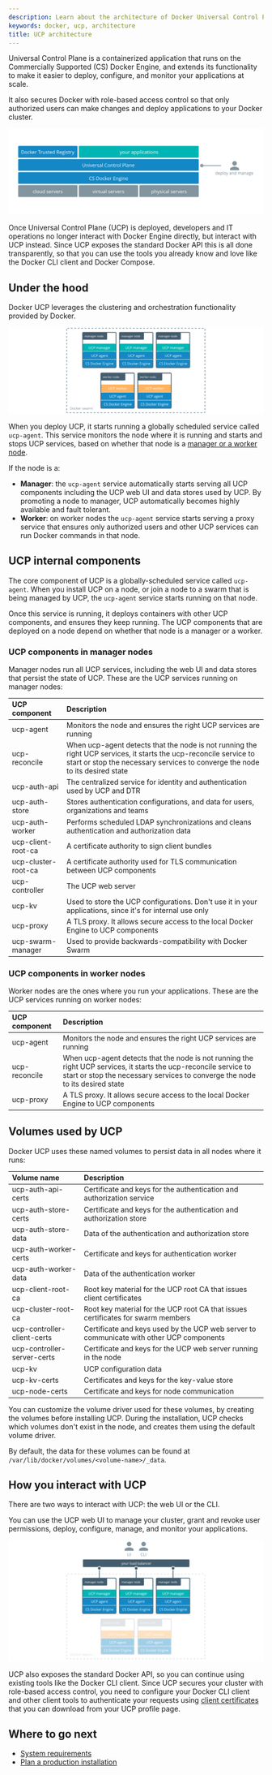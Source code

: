```yaml
---
description: Learn about the architecture of Docker Universal Control Plane.
keywords: docker, ucp, architecture
title: UCP architecture
---
```


Universal Control Plane is a containerized application that runs on the
Commercially Supported (CS) Docker Engine, and extends its functionality to
make it easier to deploy, configure, and monitor your applications at scale.

It also secures Docker with role-based access control so that only authorized
users can make changes and deploy applications to your Docker cluster.

![](images/architecture-1.svg)

Once Universal Control Plane (UCP) is deployed, developers and IT operations
no longer interact with Docker Engine directly, but interact with UCP instead.
Since UCP exposes the standard Docker API this is all done transparently, so
that you can use the tools you already know and love like the Docker CLI client
and Docker Compose.


## Under the hood

Docker UCP leverages the clustering and orchestration functionality provided
by Docker.

![](images/architecture-2.svg)


When you deploy UCP, it starts running a globally scheduled service called
`ucp-agent`. This service monitors the node where it is running and starts
and stops UCP services, based on whether that node is a
[manager or a worker node](/engine/swarm/key-concepts/).

If the node is a:

* **Manager**: the `ucp-agent` service automatically starts serving all UCP
components including the UCP web UI and data stores used by UCP. By promoting
a node to manager, UCP automatically becomes highly available and fault tolerant.
* **Worker**: on worker nodes the `ucp-agent` service starts serving a proxy
service that ensures only authorized users and other UCP services can run Docker
commands in that node.


## UCP internal components

The core component of UCP is a globally-scheduled service called `ucp-agent`.
When you install UCP on a node, or join a node to a swarm that is being managed
by UCP, the `ucp-agent` service starts running on that node.

Once this service is running, it deploys containers with other UCP components,
and ensures they keep running. The UCP components that are deployed
on a node depend on whether that node is a manager or a worker.

### UCP components in manager nodes

Manager nodes run all UCP services, including the web UI and data stores that
persist the state of UCP. These are the UCP services running on manager nodes:

| UCP component       | Description                                                                                                                                                                                       |
|:--------------------|:--------------------------------------------------------------------------------------------------------------------------------------------------------------------------------------------------|
| ucp-agent           | Monitors the node and ensures the right UCP services are running                                                                                                                                  |
| ucp-reconcile       | When ucp-agent detects that the node is not running the right UCP services, it starts the ucp-reconcile service to start or stop the necessary services to converge the node to its desired state |
| ucp-auth-api        | The centralized service for identity and authentication used by UCP and DTR                                                                                                                       |
| ucp-auth-store      | Stores authentication configurations, and data for users, organizations and teams                                                                                                                 |
| ucp-auth-worker     | Performs scheduled LDAP synchronizations and cleans authentication and authorization data                                                                                                         |
| ucp-client-root-ca  | A certificate authority to sign client bundles                                                                                                                                                    |
| ucp-cluster-root-ca | A certificate authority used for TLS communication between UCP components                                                                                                                         |
| ucp-controller      | The UCP web server                                                                                                                                                                                |
| ucp-kv              | Used to store the UCP configurations. Don't use it in your applications, since it's for internal use only                                                                                         |
| ucp-proxy           | A TLS proxy. It allows secure access to the local Docker Engine to UCP components                                                                                                                 |
| ucp-swarm-manager   | Used to provide backwards-compatibility with Docker Swarm                                                                                                                                         |

### UCP components in worker nodes

Worker nodes are the ones where you run your applications. These are the UCP
services running on worker nodes:

| UCP component | Description                                                                                                                                                                                       |
|:--------------|:--------------------------------------------------------------------------------------------------------------------------------------------------------------------------------------------------|
| ucp-agent     | Monitors the node and ensures the right UCP services are running                                                                                                                                  |
| ucp-reconcile | When ucp-agent detects that the node is not running the right UCP services, it starts the ucp-reconcile service to start or stop the necessary services to converge the node to its desired state |
| ucp-proxy     | A TLS proxy. It allows secure access to the local Docker Engine to UCP components                                                                                                                 |

## Volumes used by UCP

Docker UCP uses these named volumes to persist data in all nodes where it runs:

| Volume name                 | Description                                                                              |
|:----------------------------|:-----------------------------------------------------------------------------------------|
| ucp-auth-api-certs          | Certificate and keys for the authentication and authorization service                    |
| ucp-auth-store-certs        | Certificate and keys for the authentication and authorization store                      |
| ucp-auth-store-data         | Data of the authentication and authorization store                                       |
| ucp-auth-worker-certs       | Certificate and keys for authentication worker                                           |
| ucp-auth-worker-data        | Data of the authentication worker                                                        |
| ucp-client-root-ca          | Root key material for the UCP root CA that issues client certificates                    |
| ucp-cluster-root-ca         | Root key material for the UCP root CA that issues certificates for swarm members         |
| ucp-controller-client-certs | Certificate and keys used by the UCP web server to communicate with other UCP components |
| ucp-controller-server-certs | Certificate and keys for the UCP web server running in the node                          |
| ucp-kv                      | UCP configuration data                                                                   |
| ucp-kv-certs                | Certificates and keys for the key-value store                                            |
| ucp-node-certs              | Certificate and keys for node communication                                              |

You can customize the volume driver used for these volumes, by creating
the volumes before installing UCP. During the installation, UCP checks which
volumes don't exist in the node, and creates them using the default volume
driver.

By default, the data for these volumes can be found at
`/var/lib/docker/volumes/<volume-name>/_data`.

## How you interact with UCP

There are two ways to interact with UCP: the web UI or the CLI.

You can use the UCP web UI to manage your cluster, grant and revoke user
permissions, deploy, configure, manage, and monitor your applications.

![](images/architecture-3.svg)

UCP also exposes the standard Docker API, so you can continue using existing
tools like the Docker CLI client. Since UCP secures your cluster with role-based
access control, you need to configure your Docker CLI client and other client
tools to authenticate your requests using
[client certificates](access-ucp/cli-based-access.md) that you can download
from your UCP profile page.


## Where to go next

* [System requirements](installation/index.md)
* [Plan a production installation](installation/plan-production-install.md)
